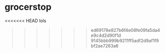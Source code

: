 # grocerstop
<<<<<<< HEAD
lols
>>>>>>> ed69178e827b6f4e08fe09fa5da4e9c4d2d90f1d
>>>>>>> 9145bbb999b9211ff5adf2d9af1f9bf2ae7263a6
